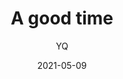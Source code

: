 ---
layout:     post
title:      A good time
subtitle:   
date:       2021-05-09
author:     YQ
header-img: img/.jpg
catalog: true
tags:
    - 生活
---